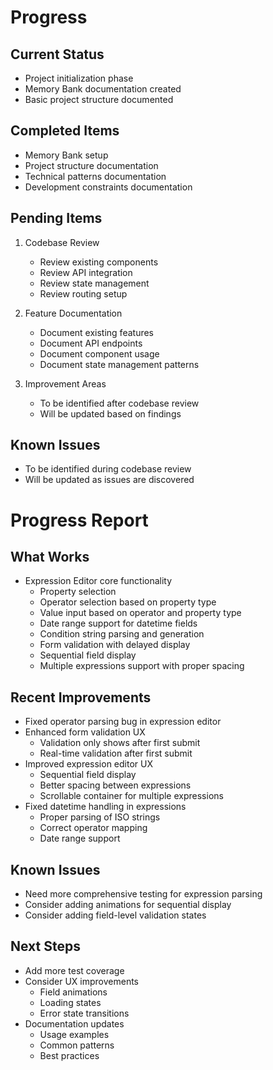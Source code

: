 # Progress

## Current Status

- Project initialization phase
- Memory Bank documentation created
- Basic project structure documented

## Completed Items

- Memory Bank setup
- Project structure documentation
- Technical patterns documentation
- Development constraints documentation

## Pending Items

1. Codebase Review
   - Review existing components
   - Review API integration
   - Review state management
   - Review routing setup

2. Feature Documentation
   - Document existing features
   - Document API endpoints
   - Document component usage
   - Document state management patterns

3. Improvement Areas
   - To be identified after codebase review
   - Will be updated based on findings

## Known Issues

- To be identified during codebase review
- Will be updated as issues are discovered

# Progress Report

## What Works
- Expression Editor core functionality
  - Property selection
  - Operator selection based on property type
  - Value input based on operator and property type
  - Date range support for datetime fields
  - Condition string parsing and generation
  - Form validation with delayed display
  - Sequential field display
  - Multiple expressions support with proper spacing

## Recent Improvements
- Fixed operator parsing bug in expression editor
- Enhanced form validation UX
  - Validation only shows after first submit
  - Real-time validation after first submit
- Improved expression editor UX
  - Sequential field display
  - Better spacing between expressions
  - Scrollable container for multiple expressions
- Fixed datetime handling in expressions
  - Proper parsing of ISO strings
  - Correct operator mapping
  - Date range support

## Known Issues
- Need more comprehensive testing for expression parsing
- Consider adding animations for sequential display
- Consider adding field-level validation states

## Next Steps
- Add more test coverage
- Consider UX improvements
  - Field animations
  - Loading states
  - Error state transitions
- Documentation updates
  - Usage examples
  - Common patterns
  - Best practices

